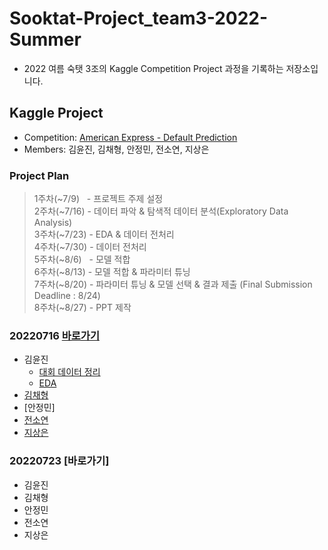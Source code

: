 # Sooktat-Project_team3-2022-Summer
- 2022 여름 숙탯 3조의 Kaggle Competition Project 과정을 기록하는 저장소입니다.


## Kaggle Project
- Competition: [American Express - Default Prediction](https://www.kaggle.com/competitions/amex-default-prediction/data)
- Members: 김윤진, 김채형, 안정민, 전소연, 지상은

### Project Plan
> 1주차(~7/9)&nbsp;&nbsp;&nbsp;- 프로젝트 주제 설정  
> 2주차(~7/16) - 데이터 파악 & 탐색적 데이터 분석(Exploratory Data Analysis)  
> 3주차(~7/23) - EDA & 데이터 전처리  
> 4주차(~7/30) - 데이터 전처리  
> 5주차(~8/6)&nbsp;&nbsp;&nbsp;- 모델 적합  
> 6주차(~8/13) - 모델 적합 & 파라미터 튜닝  
> 7주차(~8/20) - 파라미터 튜닝 & 모델 선택 & 결과 제출 (Final Submission Deadline : 8/24)  
> 8주차(~8/27) - PPT 제작

### 20220716  [바로가기](https://github.com/SoYeonJ99/Sooktat-Project_team3-2022-Summer/tree/main/ProjectCode/20220716)
- 김윤진  
  - [대회 데이터 정리](https://github.com/SoYeonJ99/Sooktat-Project_team3-2022-Summer/tree/main/ProjectCode/20220716/데이터파악&EDA(feather파일)_윤진.ipynb)
  - [EDA](https://github.com/SoYeonJ99/Sooktat-Project_team3-2022-Summer/tree/main/ProjectCode/20220716/AMEX_EDA_윤진.ipynb)
- [김채형](https://github.com/SoYeonJ99/Sooktat-Project_team3-2022-Summer/blob/main/ProjectCode/20220716/EDA_chaehyounng.ipynb)
- [안정민]
- [전소연](https://github.com/SoYeonJ99/Sooktat-Project_team3-2022-Summer/blob/main/ProjectCode/20220716/EDA1_JSY.ipynb)
- [지상은]()


### 20220723  [바로가기]
- 김윤진
- 김채형
- 안정민
- 전소연
- 지상은
